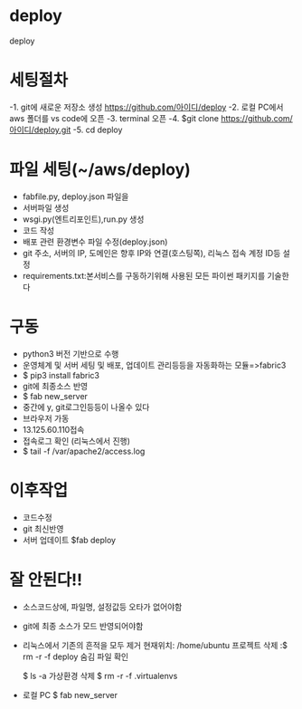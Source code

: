 # deploy
deploy

# 세팅절차
-1. git에 새로운 저장소 생성
    https://github.com/아이디/deploy
-2. 로컬 PC에서 aws 폴더를 vs code에 오픈
-3. terminal 오픈
-4. $git clone https://github.com/아이디/deploy.git
-5. cd deploy

# 파일 세팅(~/aws/deploy)
- fabfile.py, deploy.json 파일을 
- 서버파일 생성
- wsgi.py(엔트리포인트),run.py 생성
- 코드 작성
- 배포 관련 환경변수 파일 수정(deploy.json)
- git 주소, 서버의 IP, 도메인은 향후 IP와 연결(호스팅쪽), 리눅스 접속 계정 ID등 설정
- requirements.txt:본서비스를 구동하기위해 사용된 모든 파이썬 패키지를 기술한다

# 구동
- python3 버전 기반으로 수행
- 운영체계 및 서버 세팅 및 배포, 업데이트 관리등등을 자동화하는 모듈=>fabric3
- $ pip3 install fabric3
- git에 최종소스 반영
- $ fab new_server
- 중간에 y, git로그인등등이 나올수 있다
- 브라우저 가동
- 13.125.60.110접속
- 접속로그 확인 (리눅스에서 진행)
- $ tail -f /var/apache2/access.log

# 이후작업
- 코드수정
- git 최신반영
- 서버 업데이트
  $fab deploy

# 잘 안된다!!
- 소스코드상에, 파일명, 설정값등 오타가 없어야함
- git에 최종 소스가 모드 반영되어야함
- 리눅스에서 기존의 흔적을 모두 제거
  현재위치: /home/ubuntu
  프로젝트 삭제 :$ rm -r -f deploy
  숨김 파일 확인

  $ ls -a
  가상환경 삭제
  $ rm -r -f .virtualenvs
- 로컬 PC
  $ fab new_server